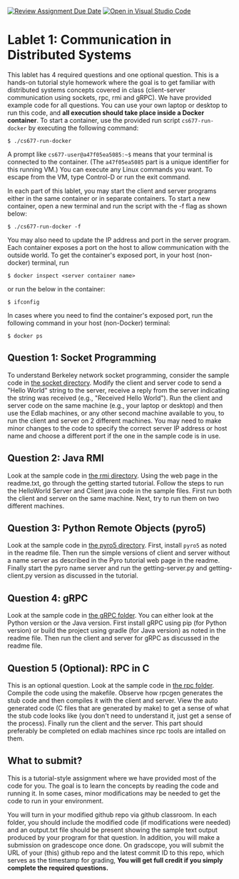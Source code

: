 [![Review Assignment Due Date](https://classroom.github.com/assets/deadline-readme-button-22041afd0340ce965d47ae6ef1cefeee28c7c493a6346c4f15d667ab976d596c.svg)](https://classroom.github.com/a/dBltSa3-)
[![Open in Visual Studio Code](https://classroom.github.com/assets/open-in-vscode-2e0aaae1b6195c2367325f4f02e2d04e9abb55f0b24a779b69b11b9e10269abc.svg)](https://classroom.github.com/online_ide?assignment_repo_id=18191086&assignment_repo_type=AssignmentRepo)
# Lablet 1: Communication in Distributed Systems

This lablet has 4 required questions and one optional question. This is a hands-on tutorial style homework where the goal is to get familiar with distributed systems concepts covered in class (client-server communication using sockets, rpc, rmi and gRPC). We have provided example code for all questions. You can use your own laptop or desktop to run this code, and **all execution should take place inside a Docker container**. To start a container, use the provided run script `cs677-run-docker` by executing the following command:
```
$ ./cs677-run-docker
```

A prompt like `cs677-user@a47f05ea5085:~$` means that your terminal is connected to the container. (The `a47f05ea5085` part is a unique identifier for this running VM.) You can execute any Linux commands you want. To escape from the VM, type Control-D or run the exit command.

In each part of this lablet, you may start the client and server programs either in the same container or in separate containers.
To start a new container, open a new terminal and run the script with the -f flag as shown below:
```
$ ./cs677-run-docker -f
```

You may also need to update the IP address and port in the server program. 
Each container exposes a port on the host to allow communication with the outside world. To get the container's exposed port, in your host (non-docker) terminal, run
```
$ docker inspect <server container name>
```
or run the below in the container: 
```
$ ifconfig 
```
In cases where you need to find the container's exposed port, run the following command in your host (non-Docker) terminal:
```
$ docker ps
```

<!--
You have also been given accounts on the CICS computer lab called "Edlab"  These are linux machines that you can access remotely over ssh. Please use Edlab machines if you have issues running the sample code on your machine or need two machines to run the client and server code. 
-->
## Question 1: Socket Programming

To understand Berkeley network socket programming, consider the sample code in [the socket
directory](socket/). Modify the client and server code to send a "Hello World" string to the server,
receive a reply from the server indicating the string was received (e.g., "Received Hello World").
Run the client and server code on the same machine (e.g., your laptop or desktop) and then use the
Edlab machines, or any other second machine available to you, to run the client and server on 2
different machines. You may need to make minor changes to the code to specify the correct server IP
address or host name and choose a different port if the one in the sample code is in use.

## Question 2: Java RMI

Look at the sample code in [the rmi directory](rmi/). Using the web page in the readme.txt, go
through the getting started tutorial. Follow the steps to run the HelloWorld Server and Client java
code in the sample files. First run both the client and server on the same machine. Next, try to
run them on two different machines.

## Question 3: Python Remote Objects (pyro5)

Look at the sample code in [the pyro5 directory](pyro5/). First, install `pyro5` as noted in the
readme file. Then run the simple versions of client and server without a name server as described in
the Pyro tutorial web page in the readme. Finally start the pyro name server and run the
getting-server.py and getting-client.py version as discussed in the tutorial.

##  Question 4: gRPC

Look at the sample code in [the gRPC folder](gRPC/). You can either look at the Python version or
the Java version. First install gRPC using pip (for Python version) or build the project using
gradle (for Java version) as noted in the readme file. Then run the client and server for gRPC as
discussed in the readme file.

## Question 5 (Optional): RPC in C

This is an optional question. Look at the sample code in [the rpc folder](rpc/). Compile the code
using the makefile. Observe how rpcgen generates the stub code and then compiles it with the client
and server. View the auto generated code (C files that are generated by make) to get a sense of what
the stub code looks like (you don't need to understand it, just get a sense of the process). Finally
run the client and the server.  This part should preferably be completed on edlab machines since rpc tools are intalled on them. 


## What to submit?
This is a tutorial-style assignment where we have provided most of the code for you. The goal is to learn the concepts by reading the code and running it. In some cases, minor modifications may be needed to get the code to run in your environment. 

You will turn in your modified github repo via github classroom. In each folder, you should include the modified code (if
modifications were needed) and an output.txt file should be present showing the sample text output
produced by your program for that question. In addition, you will make a submission on gradescope once done. On gradscope, you will submit the URL of your (this) github repo and the latest commit ID to this repo, which serves as the timestamp for grading,
**You will get full credit if you simply complete the required questions.**
